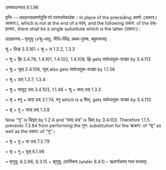 

 उस्यपदान्तात्‌ 6.1.96 

वृत्तिः --ः अपदान्‍तादवर्णादुसि परे पररूपमेकादेशः। In place of the preceding अवर्ण: (अकार:/आकार:), which is not at the end of a पदम्, and the following उकार: of the उस्-प्रत्यय:, there shall be a single substitute which is the latter (उकार:)। 


उदाहरणम् – शृणुयुः (√श्रु-धातुः, विधि-लिँङ्, प्रथम-पुरुषः, बहुवचनम्) 

श्रु + लिङ् 3.3.161 = श्रु + ल् 1.3.2, 1.3.3 

= श्रु + झि 3.4.78, 1.4.101, 1.4.102, 1.4.108, झि gets सार्वधातुक-सञ्ज्ञा by 3.4.113 

= श्रु + जुस् 3.4.108, जुस् also gets सार्वधातुक-सञ्ज्ञा by 1.1.56 

= श्रु + उस् 1.3.7, 1.3.4 

= श्रु + यासुट् उस् 3.4.103, 1.1.46 = श्रु + यास् उस् 1.3.3 

= शृ + श्नु + यास् उस् 3.1.74, श्नु which is a शित्, gets सार्वधातुक-सञ्ज्ञा by 3.4.113 

= शृ + नु + यास् उस् 1.3.8 

Now “नु” is ङिद्वत् by 1.2.4 and “यास् उस्” is ङित् by 3.4.103. Therefore 1.1.5 prevents 7.3.84 from performing the गुण: substitution for the ऋकार: of “शृ” as well as the उकार: of “नु”। 

= शृ + नु + या उस् 7.2.79 

= शृ + नु + युस् 6.1.96 

= शृनुयु: 8.2.66, 8.3.15 = शृणुयु: (वार्त्तिकम् (under 8.4.1) – ऋवर्णान्नस्य णत्वं वाच्यम्) 


